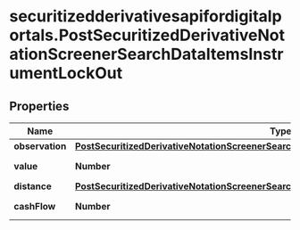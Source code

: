 # securitizedderivativesapifordigitalportals.PostSecuritizedDerivativeNotationScreenerSearchDataItemsInstrumentLockOut

## Properties

Name | Type | Description | Notes
------------ | ------------- | ------------- | -------------
**observation** | [**PostSecuritizedDerivativeNotationScreenerSearchDataItemsInstrumentKnockOutObservation**](PostSecuritizedDerivativeNotationScreenerSearchDataItemsInstrumentKnockOutObservation.md) |  | [optional] 
**value** | **Number** | Value of the lock-out. | [optional] 
**distance** | [**PostSecuritizedDerivativeNotationScreenerSearchDataItemsInstrumentLockOutDistance**](PostSecuritizedDerivativeNotationScreenerSearchDataItemsInstrumentLockOutDistance.md) |  | [optional] 
**cashFlow** | **Number** | Cash flow amount. | [optional] 


